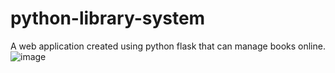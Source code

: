# python-library-system
A web application created using python flask that can manage books online.
![image](https://user-images.githubusercontent.com/61104555/213615558-b713f345-051d-44ca-8300-4d86648e4336.png)
